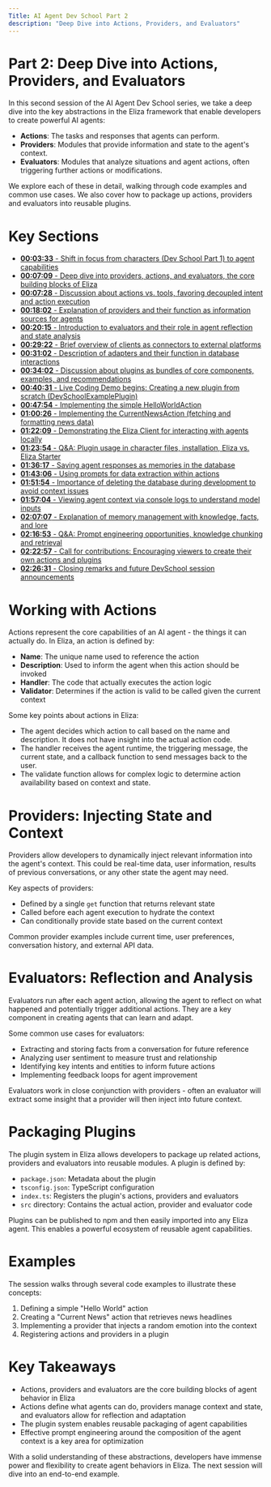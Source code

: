 ```yaml
---
Title: AI Agent Dev School Part 2
description: "Deep Dive into Actions, Providers, and Evaluators"
---
```


# Part 2: Deep Dive into Actions, Providers, and Evaluators

In this second session of the AI Agent Dev School series, we take a deep dive into the key abstractions in the Eliza framework that enable developers to create powerful AI agents:

- **Actions**: The tasks and responses that agents can perform.
- **Providers**: Modules that provide information and state to the agent's context.
- **Evaluators**: Modules that analyze situations and agent actions, often triggering further actions or modifications.

We explore each of these in detail, walking through code examples and common use cases. We also cover how to package up actions, providers and evaluators into reusable plugins.

# Key Sections

- [**00:03:33** - Shift in focus from characters (Dev School Part 1) to agent capabilities](https://www.youtube.com/watch?v=XenGeAcPAQo&t=213)
- [**00:07:09** - Deep dive into providers, actions, and evaluators, the core building blocks of Eliza](https://www.youtube.com/watch?v=XenGeAcPAQo&t=429)
- [**00:07:28** - Discussion about actions vs. tools, favoring decoupled intent and action execution](https://www.youtube.com/watch?v=XenGeAcPAQo&t=448)
- [**00:18:02** - Explanation of providers and their function as information sources for agents](https://www.youtube.com/watch?v=XenGeAcPAQo&t=1082)
- [**00:20:15** - Introduction to evaluators and their role in agent reflection and state analysis](https://www.youtube.com/watch?v=XenGeAcPAQo&t=1215)
- [**00:29:22** - Brief overview of clients as connectors to external platforms](https://www.youtube.com/watch?v=XenGeAcPAQo&t=1762)
- [**00:31:02** - Description of adapters and their function in database interactions](https://www.youtube.com/watch?v=XenGeAcPAQo&t=1862)
- [**00:34:02** - Discussion about plugins as bundles of core components, examples, and recommendations](https://www.youtube.com/watch?v=XenGeAcPAQo&t=2042)
- [**00:40:31** - Live Coding Demo begins: Creating a new plugin from scratch (DevSchoolExamplePlugin)](https://www.youtube.com/watch?v=XenGeAcPAQo&t=2431)
- [**00:47:54** - Implementing the simple HelloWorldAction](https://www.youtube.com/watch?v=XenGeAcPAQo&t=2791)
- [**01:00:26** - Implementing the CurrentNewsAction (fetching and formatting news data)](https://www.youtube.com/watch?v=XenGeAcPAQo&t=3626)
- [**01:22:09** - Demonstrating the Eliza Client for interacting with agents locally](https://www.youtube.com/watch?v=XenGeAcPAQo&t=4929)
- [**01:23:54** - Q&A: Plugin usage in character files, installation, Eliza vs. Eliza Starter](https://www.youtube.com/watch?v=XenGeAcPAQo&t=5034)
- [**01:36:17** - Saving agent responses as memories in the database](https://www.youtube.com/watch?v=XenGeAcPAQo&t=5777)
- [**01:43:06** - Using prompts for data extraction within actions](https://www.youtube.com/watch?v=XenGeAcPAQo&t=6186)
- [**01:51:54** - Importance of deleting the database during development to avoid context issues](https://www.youtube.com/watch?v=XenGeAcPAQo&t=6714)
- [**01:57:04** - Viewing agent context via console logs to understand model inputs](https://www.youtube.com/watch?v=XenGeAcPAQo&t=7024)
- [**02:07:07** - Explanation of memory management with knowledge, facts, and lore](https://www.youtube.com/watch?v=XenGeAcPAQo&t=7627)
- [**02:16:53** - Q&A: Prompt engineering opportunities, knowledge chunking and retrieval](https://www.youtube.com/watch?v=XenGeAcPAQo&t=8213)
- [**02:22:57** - Call for contributions: Encouraging viewers to create their own actions and plugins](https://www.youtube.com/watch?v=XenGeAcPAQo&t=8577)
- [**02:26:31** - Closing remarks and future DevSchool session announcements](https://www.youtube.com/watch?v=XenGeAcPAQo&t=8791)

# Working with Actions

Actions represent the core capabilities of an AI agent - the things it can actually do. In Eliza, an action is defined by:

- **Name**: The unique name used to reference the action
- **Description**: Used to inform the agent when this action should be invoked
- **Handler**: The code that actually executes the action logic
- **Validator**: Determines if the action is valid to be called given the current context

Some key points about actions in Eliza:

- The agent decides which action to call based on the name and description. It does not have insight into the actual action code.
- The handler receives the agent runtime, the triggering message, the current state, and a callback function to send messages back to the user.
- The validate function allows for complex logic to determine action availability based on context and state.

# Providers: Injecting State and Context

Providers allow developers to dynamically inject relevant information into the agent's context. This could be real-time data, user information, results of previous conversations, or any other state the agent may need.

Key aspects of providers:

- Defined by a single `get` function that returns relevant state
- Called before each agent execution to hydrate the context
- Can conditionally provide state based on the current context

Common provider examples include current time, user preferences, conversation history, and external API data.

# Evaluators: Reflection and Analysis

Evaluators run after each agent action, allowing the agent to reflect on what happened and potentially trigger additional actions. They are a key component in creating agents that can learn and adapt.

Some common use cases for evaluators:

- Extracting and storing facts from a conversation for future reference
- Analyzing user sentiment to measure trust and relationship
- Identifying key intents and entities to inform future actions
- Implementing feedback loops for agent improvement

Evaluators work in close conjunction with providers - often an evaluator will extract some insight that a provider will then inject into future context.

# Packaging Plugins

The plugin system in Eliza allows developers to package up related actions, providers and evaluators into reusable modules. A plugin is defined by:

- `package.json`: Metadata about the plugin
- `tsconfig.json`: TypeScript configuration
- `index.ts`: Registers the plugin's actions, providers and evaluators
- `src` directory: Contains the actual action, provider and evaluator code

Plugins can be published to npm and then easily imported into any Eliza agent. This enables a powerful ecosystem of reusable agent capabilities.

# Examples

The session walks through several code examples to illustrate these concepts:

1. Defining a simple "Hello World" action
2. Creating a "Current News" action that retrieves news headlines
3. Implementing a provider that injects a random emotion into the context
4. Registering actions and providers in a plugin

# Key Takeaways

- Actions, providers and evaluators are the core building blocks of agent behavior in Eliza
- Actions define what agents can do, providers manage context and state, and evaluators allow for reflection and adaptation
- The plugin system enables reusable packaging of agent capabilities
- Effective prompt engineering around the composition of the agent context is a key area for optimization

With a solid understanding of these abstractions, developers have immense power and flexibility to create agent behaviors in Eliza. The next session will dive into an end-to-end example.
